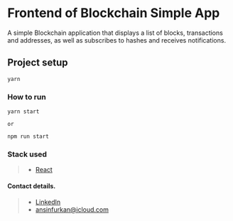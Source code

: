 # Frontend of Blockchain Simple App

A simple Blockchain application that displays a list of blocks, transactions and addresses, as well as subscribes to hashes and receives notifications.

## Project setup

```
yarn
```

### How to run

```
yarn start

or

npm run start

```


### Stack used

> - [React](https://react.dev)



#### Contact details.

>- [LinkedIn](https://www.linkedin.com/in/furkan-aksoylu-9948a91a7)
>- [ansinfurkan@icloud.com](ansinfurkan@icloud.com)